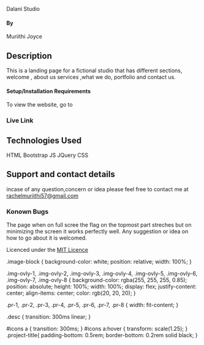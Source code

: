 
Dalani Studio

#### By 
Muriithi Joyce
## Description
This is a landing page for a fictional studio that has different sections, welcome , about us services ,what we do, portfolio and contact us.
#### Setup/Installation Requirements
To view the website, go to 

### Live Link



## Technologies Used
HTML
Bootstrap
JS
 JQuery 
  CSS

## Support and contact details
incase of any question,concern or idea please feel free to contact me at rachelmuriithi57@gmail.com

### Konown Bugs
The page when on full scree the flag on the topmost part streches but on minimizing the screen it works perfectly well.
Any suggestion or idea on how to go about it is welcomed.

Licenced under the [MIT Licence](LICENCE)











.image-block {
    background-color: white;
    position: relative;
    width: 100%;
}

.img-ovly-1,
.img-ovly-2,
.img-ovly-3,
.img-ovly-4,
.img-ovly-5,
.img-ovly-6,
.img-ovly-7,
.img-ovly-8 {
    background-color: rgba(255, 255, 255, 0.85);
    position: absolute;
    height: 100%;
    width: 100%;
    display: flex;
    justify-content: center;
    align-items: center;
    color: rgb(20, 20, 20);
}

.pr-1,
.pr-2,
.pr-3,
.pr-4,
.pr-5,
.pr-6,
.pr-7,
.pr-8 {
    width: fit-content;
}

.desc {
    transition: 300ms linear;
}

#icons a {
    transition: 300ms;
}
#icons a:hover {
    transform: scale(1.25);
}
.project-title{
    padding-bottom: 0.5rem;
    border-bottom: 0.2rem solid black;
}